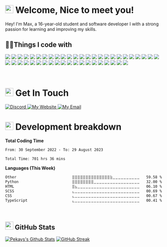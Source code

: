 <h1><img src="https://cdn.discordapp.com/emojis/854451836287320084.gif" width="26"/> Welcome, Nice to meet you!</h1>
Hey! I'm Max, a 16-year-old student and software developer I with a strong passion for learning and improving my skills.

<!-- Colors-->
<h2>👨‍💻Things I code with</h2>
<p>
    <!-- Blue (L->D) -->
    <img src="https://img.shields.io/badge/docker-%230db7ed.svg?style=for-the-badge&logo=docker&logoColor=white">  
    <img src="https://img.shields.io/badge/adobe%20photoshop-%2331A8FF.svg?style=for-the-badge&logo=adobe%20photoshop&logoColor=white" /> 
    <img src="https://img.shields.io/badge/Google_chrome-4285F4?style=for-the-badge&logo=Google-chrome&logoColor=white" /> 
    <img src="https://img.shields.io/badge/Windows-0078D6?style=for-the-badge&logo=windows&logoColor=white" />
    <img src="https://img.shields.io/badge/kubernetes-%23326ce5.svg?style=for-the-badge&logo=kubernetes&logoColor=white"> 
    <img src="https://img.shields.io/badge/TypeScript-007ACC?style=for-the-badge&logo=typescript&logoColor=white" />
    <img src="https://img.shields.io/badge/Visual_Studio_Code-0078D4?style=for-the-badge&logo=visual%20studio%20code&logoColor=white" />
    <img src="https://img.shields.io/badge/CSS3-1572B6?style=for-the-badge&logo=css3&logoColor=white" />
    <img src="https://img.shields.io/badge/Flutter-02569B?style=for-the-badge&logo=flutter&logoColor=white" /> 
    <img src="https://img.shields.io/badge/Tailwind_CSS-38B2AC?style=for-the-badge&logo=tailwind-css&logoColor=white" /> 
    <!-- Purple -->
    <img src="https://img.shields.io/badge/PHP-777BB4?style=for-the-badge&logo=php&logoColor=white" />
    <img src="https://img.shields.io/badge/Discord-7289DA?style=for-the-badge&logo=discord&logoColor=white" />
    <img src="https://img.shields.io/badge/Stripe-626CD9?style=for-the-badge&logo=Stripe&logoColor=white"/>
    <img src="https://img.shields.io/badge/Bootstrap-563D7C?style=for-the-badge&logo=bootstrap&logoColor=white" />   
    <img src="https://img.shields.io/badge/Slack-4A154B?style=for-the-badge&logo=slack&logoColor=white" />   
    <!-- Pink -->
    <img src="https://img.shields.io/badge/Raspberry%20Pi-A22846?style=for-the-badge&logo=Raspberry%20Pi&logoColor=white" /> 
    <img src="https://img.shields.io/badge/Saas-CC6699?style=for-the-badge&logo=sass&logoColor=white" />
    <img src="https://img.shields.io/badge/Dribbble-EA4C89?style=for-the-badge&logo=dribbble&logoColor=white" /> 
    <!-- TRANSITION COLOR -->
    <img src="https://img.shields.io/badge/GIT-E44C30?style=for-the-badge&logo=git&logoColor=white" /> 
    <!-- END TRANSITION -->
    <!-- RED -->
    <img src="https://img.shields.io/badge/Laravel-FF2D20?style=for-the-badge&logo=laravel&logoColor=white" />
    <img src="https://img.shields.io/badge/npm-c12127?style=for-the-badge&logo=npm&logoColor=white"
    <img src="https://img.shields.io/badge/Apache-ca2136?style=for-the-badge&logo=apache&logoColor=white"> 
    <img src="https://img.shields.io/badge/wireguard-%2388171A.svg?style=for-the-badge&logo=wireguard&logoColor=white" />
    <img src="https://img.shields.io/badge/figma-%23F24E1E.svg?style=for-the-badge&logo=figma&logoColor=white" /> 
    <!-- Orange -->
    <img src="https://img.shields.io/badge/HTML5-E34F26?style=for-the-badge&logo=html5&logoColor=white" />
    <img src="https://img.shields.io/badge/Cloudflare-F38020?style=for-the-badge&logo=Cloudflare&logoColor=white" />
    <img src="https://img.shields.io/badge/Stack%20Overflow-F58025?style=for-the-badge&logo=Stack%20Overflow&logoColor=white" /> 
    <img src="https://img.shields.io/badge/Java-ED8B00?style=for-the-badge&logo=openjdk&logoColor=white" />  
    <!-- Yellow -->
    <img src="https://img.shields.io/badge/JavaScript-F7DF1E?style=for-the-badge&logo=JavaScript&logoColor=white" />
    <img src="https://img.shields.io/badge/Linux-FCC624?style=for-the-badge&logo=linux&logoColor=black" />  
    <!-- Green -->
    <img src="https://img.shields.io/badge/Node.js-43853D?style=for-the-badge&logo=node.js&logoColor=white" />
    <img src="https://img.shields.io/badge/Nginx-009037?style=for-the-badge&logo=Nginx&logoColor=white"> 
    <img src="https://img.shields.io/badge/CSS-239120?style=for-the-badge&logo=css3&logoColor=white" />
    <img src="https://img.shields.io/badge/HTML-239120?style=for-the-badge&logo=html5&logoColor=white" />
    <img src="https://img.shields.io/badge/UpWork-6FDA44?style=for-the-badge&logo=Upwork&logoColor=white" />
    <!-- Grays -->
    <img src="https://img.shields.io/badge/Vue.js-35495E?style=for-the-badge&logo=vue.js&logoColor=4FC08D" />
    <img src="https://img.shields.io/badge/prettier-1A2C34?style=for-the-badge&logo=prettier&logoColor=F7BA3E" /> 
    <img src="https://img.shields.io/badge/Amazon_AWS-232F3E?style=for-the-badge&logo=amazon-aws&logoColor=white" /> 
    <img src="https://img.shields.io/badge/React-20232A?style=for-the-badge&logo=react&logoColor=61DAFB" />
    <img src="https://img.shields.io/badge/React_Native-20232A?style=for-the-badge&logo=react&logoColor=61DAFB" /> 
    <!-- Blacks -->
    <img src="https://img.shields.io/badge/MySQL-000000?style=for-the-badge&logo=mysql&logoColor=white" />    
    <img src="https://img.shields.io/badge/Next.js-000000?logo=nextdotjs&logoColor=fff&style=for-the-badge" />
    <img src="https://img.shields.io/badge/GitHub-000000?style=for-the-badge&logo=github&logoColor=white" />
    <img src="https://img.shields.io/badge/IntelliJ_IDEA-000000.svg?style=for-the-badge&logo=intellij-idea&logoColor=white" />  
    <img src="https://img.shields.io/badge/Notion-000000?style=for-the-badge&logo=notion&logoColor=white" /> 
    <img src="https://img.shields.io/badge/Vercel-000000?style=for-the-badge&logo=vercel&logoColor=white" /> 
    <!-- END Colors -->
</p>


<br/>

<h1><img src="https://media.tenor.com/5zirBaE_AWgAAAAi/music-listening.gif" width="26"/> Get In Touch</h1>
<a href="https://discord.gg/MNfTC3fkcH" target="_blank">
<img alt="Discord" src="https://img.shields.io/badge/Discord-7289DA?style=for-the-badge&logo=discord&logoColor=white"/>
</a>
<a href="https://maxlingenfelter.com" target="_blank">
<img alt="My Website" src="https://img.shields.io/badge/my website-000000?style=for-the-badge&logo=About.me&logoColor=white"/>
</a>
<a href="https://mail.google.com/mail/?view=cm&source=mailto&to=contact@maxlingenfelter.com" target="_blank">
<img alt="My Email" src="https://img.shields.io/badge/Email-D14836?style=for-the-badge&logo=gmail&logoColor=white"/>
</a>

</br>

<h1><img src="https://media3.giphy.com/media/v1.Y2lkPTc5MGI3NjExbHQ3NjNuMGFjYzlmcW12YWprMmMxeGYzdTh0YXB1c3ZjaGYyaG1qbSZlcD12MV9pbnRlcm5hbF9naWZfYnlfaWQmY3Q9cw/1ynCEtlgMPAeNAqdnu/giphy.gif" width="26"/> Development breakdown</h1>

**Total Coding Time**
<!--START_SECTION:waka1-->

```txt
From: 30 September 2022 - To: 29 August 2023

Total Time: 701 hrs 36 mins
```

<!--END_SECTION:waka1-->
**Languages (This Week)**
<!--START_SECTION:waka2-->

```txt
Other                         ⣿⣿⣿⣿⣿⣿⣿⣿⣿⣿⣿⣿⣿⣿⣷⣀⣀⣀⣀⣀⣀⣀⣀⣀⣀   59.58 %
Python                        ⣿⣿⣿⣿⣿⣿⣿⣿⣀⣀⣀⣀⣀⣀⣀⣀⣀⣀⣀⣀⣀⣀⣀⣀⣀   32.00 %
HTML                          ⣿⣦⣀⣀⣀⣀⣀⣀⣀⣀⣀⣀⣀⣀⣀⣀⣀⣀⣀⣀⣀⣀⣀⣀⣀   06.10 %
SCSS                          ⣄⣀⣀⣀⣀⣀⣀⣀⣀⣀⣀⣀⣀⣀⣀⣀⣀⣀⣀⣀⣀⣀⣀⣀⣀   00.69 %
CSS                           ⣄⣀⣀⣀⣀⣀⣀⣀⣀⣀⣀⣀⣀⣀⣀⣀⣀⣀⣀⣀⣀⣀⣀⣀⣀   00.67 %
TypeScript                    ⣄⣀⣀⣀⣀⣀⣀⣀⣀⣀⣀⣀⣀⣀⣀⣀⣀⣀⣀⣀⣀⣀⣀⣀⣀   00.41 %
```

<!--END_SECTION:waka2-->


</br>

<h2><img src="https://i.imgur.com/Y6PA0hH.gif" width="26"/> GitHub Stats</h2>

[![Pekays's Github Stats](https://pk-github-readme-stats-k0sjqukdl-pekaytab.vercel.app/api?username=MaxLingenfelter&count_private=true&include_all_commits=true&show_icons=true&hide_border=1&role=OWNER,COLLABORATOR&theme=dark&bg_color=000000#gh-dark-mode-only)](https://github.com/anuraghazra/github-readme-stats) 
[![GitHub Streak](https://streak-stats.demolab.com?user=MaxLingenfelter&theme=highcontrast&hide_border=true&border_radius=6.9&sideNums=64A5CB)](https://git.io/streak-stats) 
